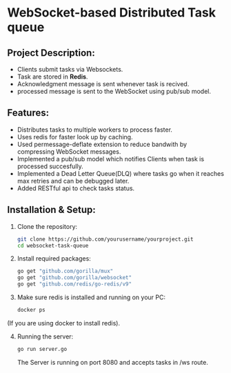 # WebSocket-based Distributed Task queue


## Project Description:
- Clients submit tasks via Websockets.
- Task are stored in **Redis**.
- Acknowledgment message is sent whenever task is recived.
- processed message is sent to the WebSocket using pub/sub model. 

## Features:
- Distributes tasks to multiple workers to process faster.
- Uses redis for faster look up by caching.
- Used permessage-deflate extension to reduce bandwith by compressing WebSocket messages.
- Implemented a pub/sub model which notifies Clients when task is processed succesfully.
- Implemented a Dead Letter Queue(DLQ) where tasks go when it reaches max retries and can be debugged later.
- Added RESTful api to check tasks status.


## Installation & Setup:

1. Clone the repository:
   ```sh
   git clone https://github.com/yourusername/yourproject.git
   cd websocket-task-queue
   ```

2. Install required packages:
    ```sh
    go get "github.com/gorilla/mux"
	go get "github.com/gorilla/websocket"
	go get "github.com/redis/go-redis/v9"

    ```

3. Make sure redis is installed and running on your PC:
 
    ```sh
    docker ps
    ```
(If you are using docker to install redis).

4. Running the server:
    ```sh
    go run server.go
    ```
    The Server is running on port 8080 and accepts tasks in /ws route.


